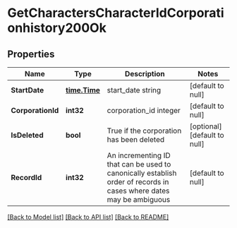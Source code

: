 # GetCharactersCharacterIdCorporationhistory200Ok

## Properties
Name | Type | Description | Notes
------------ | ------------- | ------------- | -------------
**StartDate** | [**time.Time**](time.Time.md) | start_date string | [default to null]
**CorporationId** | **int32** | corporation_id integer | [default to null]
**IsDeleted** | **bool** | True if the corporation has been deleted | [optional] [default to null]
**RecordId** | **int32** | An incrementing ID that can be used to canonically establish order of records in cases where dates may be ambiguous | [default to null]

[[Back to Model list]](../README.md#documentation-for-models) [[Back to API list]](../README.md#documentation-for-api-endpoints) [[Back to README]](../README.md)


